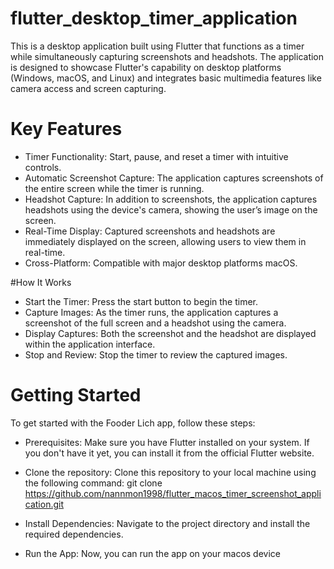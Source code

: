 # flutter_desktop_timer_application

This is a desktop application built using Flutter that functions as a timer while simultaneously capturing screenshots and headshots. The application is designed to showcase Flutter's capability on desktop platforms (Windows, macOS, and Linux) and integrates basic multimedia features like camera access and screen capturing.

# Key Features
- Timer Functionality: Start, pause, and reset a timer with intuitive controls.
- Automatic Screenshot Capture: The application captures screenshots of the entire screen while the timer is running.
- Headshot Capture: In addition to screenshots, the application captures headshots using the device's camera, showing the user’s image on the screen.
- Real-Time Display: Captured screenshots and headshots are immediately displayed on the screen, allowing users to view them in real-time.
- Cross-Platform: Compatible with major desktop platforms macOS.

#How It Works
- Start the Timer: Press the start button to begin the timer.
- Capture Images: As the timer runs, the application captures a screenshot of the full screen and a headshot using the camera.
- Display Captures: Both the screenshot and the headshot are displayed within the application interface.
- Stop and Review: Stop the timer to review the captured images.

# Getting Started
To get started with the Fooder Lich app, follow these steps:

- Prerequisites: Make sure you have Flutter installed on your system. If you don't have it yet, you can install it from the official Flutter website.

- Clone the repository: Clone this repository to your local machine using the following command:
  git clone https://github.com/nannmon1998/flutter_macos_timer_screenshot_application.git

- Install Dependencies: Navigate to the project directory and install the required dependencies.

- Run the App: Now, you can run the app on your macos device
